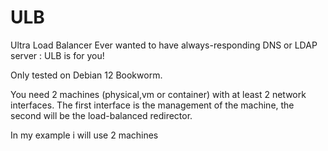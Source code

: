 # ULB
Ultra Load Balancer
Ever wanted to have always-responding DNS or LDAP server : ULB is for you!

Only tested on Debian 12 Bookworm. 

You need 2 machines (physical,vm or container) with at least 2 network interfaces.
The first interface is the management of the machine, the second will be the load-balanced redirector.

In my example i will use 2 machines  
